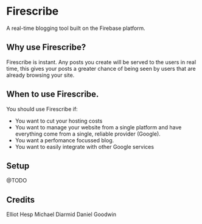 # Firescribe
A real-time blogging tool built on the Firebase platform.

## Why use Firescribe?
Firescribe is instant. Any posts you create will be served to the users in real time, this gives your posts a greater chance of being seen by users that are already browsing your site.

## When to use Firescribe.
You should use Firescribe if:
- You want to cut your hosting costs
- You want to manage your website from a single platform and have everything come from a single, reliable provider (Google).
- You want a perfomance focussed blog.
- You want to easily integrate with other Google services

## Setup
@TODO

## Credits 
Elliot Hesp
Michael Diarmid
Daniel Goodwin

